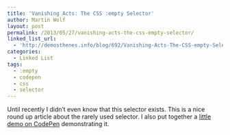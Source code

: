 ```yaml
---
title: 'Vanishing Acts: The CSS :empty Selector'
author: Martin Wolf
layout: post
permalink: /2013/05/27/vanishing-acts-the-css-empty-selector/
linked_list_url:
  - 'http://demosthenes.info/blog/692/Vanishing-Acts-The-CSS-empty-Selector?utm_source=CSS-Weekly&utm_campaign=Issue-59&utm_medium=email'
categories:
  - Linked List
tags:
  - :empty
  - codepen
  - css
  - selector
---
```

Until recently I didn&#8217;t even know that this selector exists. This is a nice round up article about the rarely used selector. I also put together a [little demo on CodePen][1] demonstrating it.

 [1]: http://codepen.io/martinwolf/pen/dsDeA